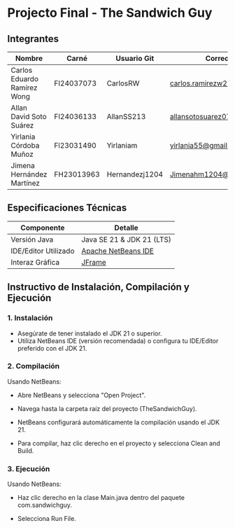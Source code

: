 # Projecto Final - The Sandwich Guy

## Integrantes

| Nombre | Carné | Usuario Git | Correo Git |
|---|---|---|---|
| Carlos Eduardo Ramírez Wong | FI24037073 | CarlosRW | carlos.ramirezw23@gmail.com |
| Allan David Soto Suárez | FI24036133 | AllanSS213 | allansotosuarez070@gmail.com |
| Yirlania Córdoba Muñoz | Fl23031490 | Yirlaniam | yirlania55@gmail.com |
| Jimena Hernández Martínez | FH23013963 | Hernandezj1204 |Jimenahm1204@gmail.com |

## Especificaciones Técnicas
| Componente | Detalle |
|---|---|
| Versión Java | Java SE 21 & JDK 21 (LTS) |
| IDE/Editor Utilizado | [Apache NetBeans IDE](https://netbeans.apache.org/front/main/index.html) |
| Interaz Gráfica | [JFrame](https://docs.oracle.com/javase/8/docs/api/javax/swing/JFrame.html) |

## Instructivo de Instalación, Compilación y Ejecución

### 1. Instalación

- Asegúrate de tener instalado el JDK 21 o superior.
- Utiliza NetBeans IDE (versión recomendada) o configura tu IDE/Editor preferido con el JDK 21.

### 2. Compilación
Usando NetBeans:

- Abre NetBeans y selecciona "Open Project".

- Navega hasta la carpeta raíz del proyecto (TheSandwichGuy).

- NetBeans configurará automáticamente la compilación usando el JDK 21.

- Para compilar, haz clic derecho en el proyecto y selecciona Clean and Build.

### 3. Ejecución
Usando NetBeans:

- Haz clic derecho en la clase Main.java dentro del paquete com.sandwichguy.

- Selecciona Run File.


